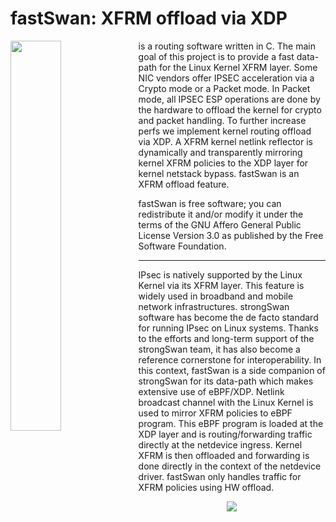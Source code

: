 # fastSwan: XFRM offload via XDP

<img width="40%" src="https://www.fastswan.org/assets/logo.png" align="left"/>
is a routing software written in C. The main goal of this project is to provide a fast data-path for the Linux Kernel XFRM layer. Some NIC vendors offer IPSEC acceleration via a Crypto mode or a Packet mode. In Packet mode, all IPSEC ESP operations are done by the hardware to offload the kernel for crypto and packet handling. To further increase perfs we implement kernel routing offload via XDP. A XFRM kernel netlink reflector is dynamically and transparently mirroring kernel XFRM policies to the XDP layer for kernel netstack bypass. fastSwan is an XFRM offload feature.

fastSwan is free software; you can redistribute it and/or modify it under the terms of the GNU Affero General Public License Version 3.0 as published by the Free Software Foundation.

---

IPsec is natively supported by the Linux Kernel via its XFRM layer. This feature is widely used in broadband and mobile network infrastructures. strongSwan software has become the de facto standard for running IPsec on Linux systems. Thanks to the efforts and long-term support of the strongSwan team, it has also become a reference cornerstone for interoperability. In this context, fastSwan is a side companion of strongSwan for its data-path which makes extensive use of eBPF/XDP. Netlink broadcast channel with the Linux Kernel is used to mirror XFRM policies to eBPF program. This eBPF program is loaded at the XDP layer and is routing/forwarding traffic directly at the netdevice ingress. Kernel XFRM is then offloaded and forwarding is done directly in the context of the netdevice driver. fastSwan only handles traffic for XFRM policies using HW offload.
<p align="center"><img src="https://www.fastswan.org/assets/global.png"></p>

